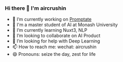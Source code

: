 ### Hi there 👋 I'm aircrushin

- 🔭 I’m currently working on [Promptate](https://github.com/aircrushin/promptate)
- 🏫 I'm a master student of AI at Monash University
- 🌱 I’m currently learning Nuxt3, NLP
- 👯 I’m looking to collaborate on AI Product
- 🤔 I’m looking for help with Deep Learning
- 📫 How to reach me: wechat: aircrushin
- 😄 Pronouns: seize the day, zest for life

